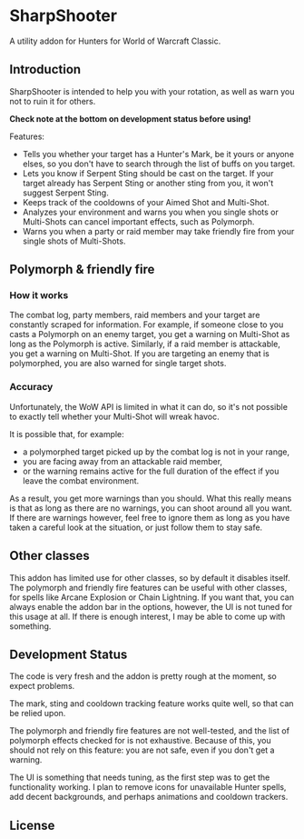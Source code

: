 SharpShooter
===

A utility addon for Hunters for World of Warcraft Classic.

Introduction
---

SharpShooter is intended to help you with your rotation, as well as warn you not to ruin it for others.

**Check note at the bottom on development status before using!**


Features:

- Tells you whether your target has a Hunter's Mark, be it yours or anyone elses, so you don't have to search through the list of buffs on you target.
- Lets you know if Serpent Sting should be cast on the target. If your target already has Serpent Sting or another sting from you, it won't suggest Serpent Sting.
- Keeps track of the cooldowns of your Aimed Shot and Multi-Shot.
- Analyzes your environment and warns you when you single shots or Multi-Shots can cancel important effects, such as Polymorph.
- Warns you when a party or raid member may take friendly fire from your single shots of Multi-Shots.


Polymorph & friendly fire
---

### How it works

The combat log, party members, raid members and your target are constantly scraped for information. For example, if someone close to you casts a Polymorph on an enemy target, you get a warning on Multi-Shot as long as the Polymorph is active. Similarly, if a raid member is attackable, you get a warning on Multi-Shot. If you are targeting an enemy that is polymorphed, you are also warned for single target shots.

### Accuracy

Unfortunately, the WoW API is limited in what it can do, so it's not possible to exactly tell whether your Multi-Shot will wreak havoc.

It is possible that, for example:
- a polymorphed target picked up by the combat log is not in your range,
- you are facing away from an attackable raid member,
- or the warning remains active for the full duration of the effect if you leave the combat environment.

As a result, you get more warnings than you should. What this really means is that as long as there are no warnings, you can shoot around all you want. If there are warnings however, feel free to ignore them as long as you have taken a careful look at the situation, or just follow them to stay safe.


Other classes
---

This addon has limited use for other classes, so by default it disables itself. The polymorph and friendly fire features can be useful with other classes, for spells like Arcane Explosion or Chain Lightning. If you want that, you can always enable the addon bar in the options, however, the UI is not tuned for this usage at all. If there is enough interest, I may be able to come up with something.

Development Status
---

The code is very fresh and the addon is pretty rough at the moment, so expect problems.

The mark, sting and cooldown tracking feature works quite well, so that can be relied upon.

The polymorph and friendly fire features are not well-tested, and the list of polymorph effects checked for is not exhaustive. Because of this, you should not rely on this feature: you are not safe, even if you don't get a warning.

The UI is something that needs tuning, as the first step was to get the functionality working. I plan to remove icons for unavailable Hunter spells, add decent backgrounds, and perhaps animations and cooldown trackers.


License
---

